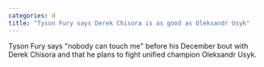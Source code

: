 ```yaml
---
categories: d
title: "Tyson Fury says Derek Chisora is as good as Oleksandr Usyk"
---
```

Tyson Fury says "nobody can touch me" before his December bout with Derek Chisora and that he plans to fight unified champion Oleksandr Usyk.